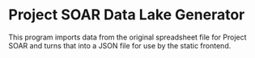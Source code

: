 # Project SOAR Data Lake Generator
This program imports data from the original spreadsheet file for Project SOAR and turns that into a JSON file for use by the static frontend.
